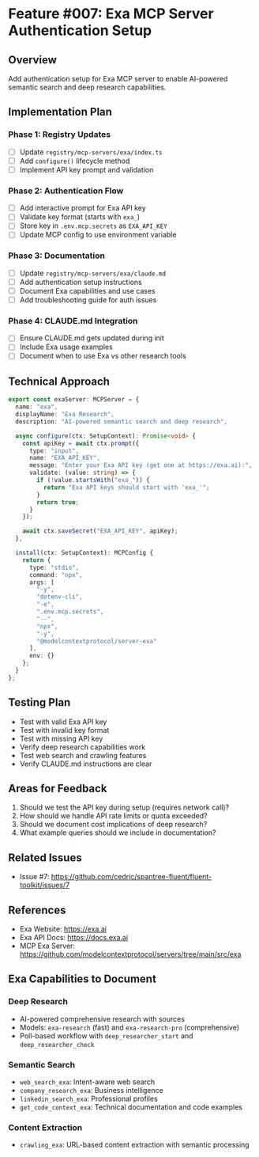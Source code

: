 # Feature #007: Exa MCP Server Authentication Setup

## Overview

Add authentication setup for Exa MCP server to enable AI-powered semantic search and deep research capabilities.

## Implementation Plan

### Phase 1: Registry Updates
- [ ] Update `registry/mcp-servers/exa/index.ts`
- [ ] Add `configure()` lifecycle method
- [ ] Implement API key prompt and validation

### Phase 2: Authentication Flow
- [ ] Add interactive prompt for Exa API key
- [ ] Validate key format (starts with `exa_`)
- [ ] Store key in `.env.mcp.secrets` as `EXA_API_KEY`
- [ ] Update MCP config to use environment variable

### Phase 3: Documentation
- [ ] Update `registry/mcp-servers/exa/claude.md`
- [ ] Add authentication setup instructions
- [ ] Document Exa capabilities and use cases
- [ ] Add troubleshooting guide for auth issues

### Phase 4: CLAUDE.md Integration
- [ ] Ensure CLAUDE.md gets updated during init
- [ ] Include Exa usage examples
- [ ] Document when to use Exa vs other research tools

## Technical Approach

```typescript
export const exaServer: MCPServer = {
  name: "exa",
  displayName: "Exa Research",
  description: "AI-powered semantic search and deep research",

  async configure(ctx: SetupContext): Promise<void> {
    const apiKey = await ctx.prompt({
      type: "input",
      name: "EXA_API_KEY",
      message: "Enter your Exa API key (get one at https://exa.ai):",
      validate: (value: string) => {
        if (!value.startsWith("exa_")) {
          return "Exa API keys should start with 'exa_'";
        }
        return true;
      }
    });

    await ctx.saveSecret("EXA_API_KEY", apiKey);
  },

  install(ctx: SetupContext): MCPConfig {
    return {
      type: "stdio",
      command: "npx",
      args: [
        "-y",
        "dotenv-cli",
        "-e",
        ".env.mcp.secrets",
        "--",
        "npx",
        "-y",
        "@modelcontextprotocol/server-exa"
      ],
      env: {}
    };
  }
};
```

## Testing Plan

- Test with valid Exa API key
- Test with invalid key format
- Test with missing API key
- Verify deep research capabilities work
- Test web search and crawling features
- Verify CLAUDE.md instructions are clear

## Areas for Feedback

1. Should we test the API key during setup (requires network call)?
2. How should we handle API rate limits or quota exceeded?
3. Should we document cost implications of deep research?
4. What example queries should we include in documentation?

## Related Issues

- Issue #7: https://github.com/cedric/spantree-fluent/fluent-toolkit/issues/7

## References

- Exa Website: https://exa.ai
- Exa API Docs: https://docs.exa.ai
- MCP Exa Server: https://github.com/modelcontextprotocol/servers/tree/main/src/exa

## Exa Capabilities to Document

### Deep Research
- AI-powered comprehensive research with sources
- Models: `exa-research` (fast) and `exa-research-pro` (comprehensive)
- Poll-based workflow with `deep_researcher_start` and `deep_researcher_check`

### Semantic Search
- `web_search_exa`: Intent-aware web search
- `company_research_exa`: Business intelligence
- `linkedin_search_exa`: Professional profiles
- `get_code_context_exa`: Technical documentation and code examples

### Content Extraction
- `crawling_exa`: URL-based content extraction with semantic processing
